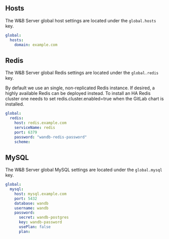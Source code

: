 ## Hosts

The W&B Server global host settings are located under the `global.hosts` key.

```yaml
global:
  hosts:
    domain: example.com
```

## Redis

The W&B Server global Redis settings are located under the `global.redis` key.

By default we use an single, non-replicated Redis instance. If desired, a highly
available Redis can be deployed instead. To install an HA Redis cluster one
needs to set redis.cluster.enabled=true when the GitLab chart is installed.

```yaml
global:
  redis:
    host: redis.example.com
    serviceName: redis
    port: 6379
    password: "wandb-redis-password"
    scheme:
```

## MySQL

The W&B Server global MySQL settings are located under the `global.mysql` key.

```yaml
global:
  mysql:
    host: mysql.example.com
    port: 5432
    database: wandb
    username: wandb
    password:
      secret: wandb-postgres
      key: wandb-password
      usePlan: false
      plan:
```
